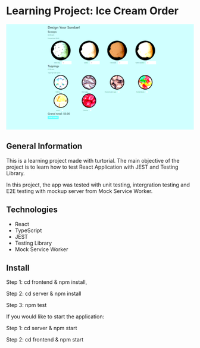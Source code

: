 # Learning Project: Ice Cream Order

<img src="https://github.com/quocbao19982009/Ice-Cream-Order/blob/master/Ice%20cream%20order.png" alt="ice cream order" />

## General Information

This is a learning project made with turtorial. The main objective of the project is to learn how to test React Application with JEST and Testing Library.

In this project, the app was tested with unit testing, intergration testing and E2E testing with mockup server from Mock Service Worker. 

## Technologies

- React
- TypeScript
- JEST
- Testing Library
- Mock Service Worker

## Install

Step 1: cd frontend & npm install, 

Step 2: cd server & npm install

Step 3: npm test

If you would like to start the application:

Step 1: cd server & npm start

Step 2: cd frontend & npm start
